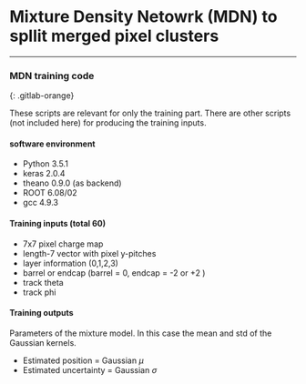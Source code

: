 # Mixture Density Netowrk (MDN) to spllit merged pixel clusters

----

### MDN training code
{: .gitlab-orange}

These scripts are relevant for only the training part. There are other scripts (not included here) for producing the training inputs.

#### software environment
* Python 3.5.1
* keras 2.0.4
* theano 0.9.0 (as backend)
* ROOT 6.08/02
* gcc 4.9.3

#### Training inputs (total 60)
* 7x7 pixel charge map
* length-7 vector with pixel y-pitches
* layer information (0,1,2,3)
* barrel or endcap (barrel = 0, endcap = -2 or +2 )
* track theta
* track phi

#### Training outputs
Parameters of the mixture model. In this case the mean and std of the Gaussian kernels.
* Estimated position = Gaussian $\mu$
* Estimated uncertainty = Gaussian $\sigma$


